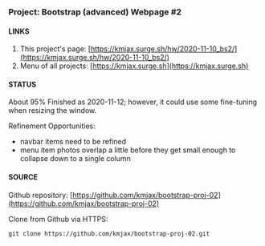 ### Project: Bootstrap (advanced) Webpage #2


#### LINKS

1. This project's page:  [https://kmjax.surge.sh/hw/2020-11-10_bs2/](https://kmjax.surge.sh/hw/2020-11-10_bs2/)
1. Menu of all projects:  [https://kmjax.surge.sh](https://kmjax.surge.sh)


#### STATUS

About 95% Finished as 2020-11-12; however, it could use some fine-tuning when resizing the window.

Refinement Opportunities:

* navbar items need to be refined
* menu item photos overlap a little before they get small enough to collapse down to a single column


#### SOURCE

Github repository: [https://github.com/kmjax/bootstrap-proj-02](https://github.com/kmjax/bootstrap-proj-02)

Clone from Github via HTTPS:

`git clone https://github.com/kmjax/bootstrap-proj-02.git`
